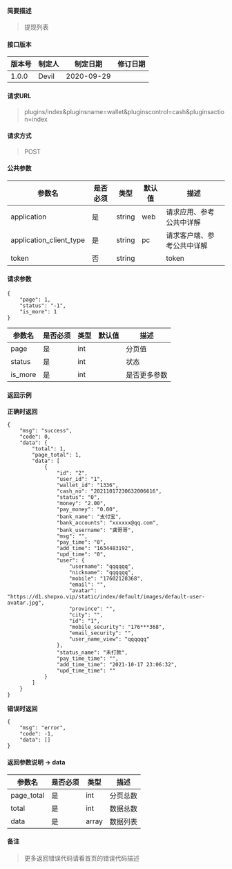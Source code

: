 #### 简要描述

> 提现列表

#### 接口版本

| 版本号 | 制定人 | 制定日期 | 修订日期 |
| --- | --- | --- | --- |
| 1.0.0 | Devil | 2020-09-29 |  |

#### 请求URL

> plugins/index&pluginsname=wallet&pluginscontrol=cash&pluginsaction=index

#### 请求方式

> POST

#### 公共参数

| 参数名 | 是否必须 | 类型 | 默认值 | 描述 |
| --- | --- | --- | --- | --- |
| application | 是 | string | web | 请求应用、参考公共中详解 |
| application\_client\_type | 是 | string | pc | 请求客户端、参考公共中详解 |
| token | 否 | string |  | token |

#### 请求参数

```
{
    "page": 1,
    "status": "-1",
    "is_more": 1
}
```

| 参数名 | 是否必须 | 类型 | 默认值 | 描述 |
| --- | --- | --- | --- | --- |
| page | 是 | int |  | 分页值 |
| status | 是 | int |  | 状态 |
| is\_more | 是 | int |  | 是否更多参数 |

#### 返回示例

**正确时返回**

```
{
    "msg": "success",
    "code": 0,
    "data": {
        "total": 1,
        "page_total": 1,
        "data": [
            {
                "id": "2",
                "user_id": "1",
                "wallet_id": "1336",
                "cash_no": "20211017230632006616",
                "status": "0",
                "money": "2.00",
                "pay_money": "0.00",
                "bank_name": "支付宝",
                "bank_accounts": "xxxxxx@qq.com",
                "bank_username": "龚哥哥",
                "msg": "",
                "pay_time": "0",
                "add_time": "1634483192",
                "upd_time": "0",
                "user": {
                    "username": "qqqqqq",
                    "nickname": "qqqqqq",
                    "mobile": "17602128368",
                    "email": "",
                    "avatar": "https://d1.shopxo.vip/static/index/default/images/default-user-avatar.jpg",
                    "province": "",
                    "city": "",
                    "id": "1",
                    "mobile_security": "176***368",
                    "email_security": "",
                    "user_name_view": "qqqqqq"
                },
                "status_name": "未打款",
                "pay_time_time": "",
                "add_time_time": "2021-10-17 23:06:32",
                "upd_time_time": ""
            }
        ]
    }
}
```

**错误时返回**

```
{
    "msg": "error",
    "code": -1,
    "data": []
}
```

#### 返回参数说明 -> data

| 参数名 | 是否必须 | 类型 | 描述 |
| --- | --- | --- | --- |
| page\_total | 是 | int | 分页总数 |
| total | 是 | int | 数据总数 |
| data | 是 | array | 数据列表 |

#### 备注

> 更多返回错误代码请看首页的错误代码描述